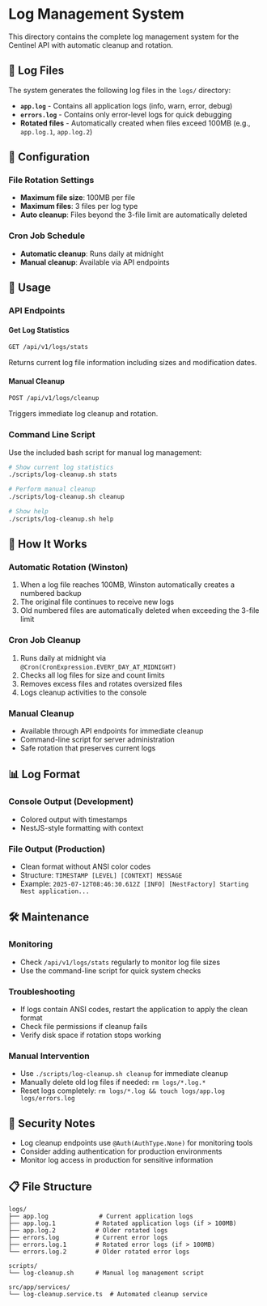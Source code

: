 # Log Management System

This directory contains the complete log management system for the Centinel API with automatic cleanup and rotation.

## 📁 Log Files

The system generates the following log files in the `logs/` directory:

- **`app.log`** - Contains all application logs (info, warn, error, debug)
- **`errors.log`** - Contains only error-level logs for quick debugging
- **Rotated files** - Automatically created when files exceed 100MB (e.g., `app.log.1`, `app.log.2`)

## 🔧 Configuration

### File Rotation Settings

- **Maximum file size**: 100MB per file
- **Maximum files**: 3 files per log type
- **Auto cleanup**: Files beyond the 3-file limit are automatically deleted

### Cron Job Schedule

- **Automatic cleanup**: Runs daily at midnight
- **Manual cleanup**: Available via API endpoints

## 🚀 Usage

### API Endpoints

#### Get Log Statistics

```bash
GET /api/v1/logs/stats
```

Returns current log file information including sizes and modification dates.

#### Manual Cleanup

```bash
POST /api/v1/logs/cleanup
```

Triggers immediate log cleanup and rotation.

### Command Line Script

Use the included bash script for manual log management:

```bash
# Show current log statistics
./scripts/log-cleanup.sh stats

# Perform manual cleanup
./scripts/log-cleanup.sh cleanup

# Show help
./scripts/log-cleanup.sh help
```

## 🔄 How It Works

### Automatic Rotation (Winston)

1. When a log file reaches 100MB, Winston automatically creates a numbered backup
2. The original file continues to receive new logs
3. Old numbered files are automatically deleted when exceeding the 3-file limit

### Cron Job Cleanup

1. Runs daily at midnight via `@Cron(CronExpression.EVERY_DAY_AT_MIDNIGHT)`
2. Checks all log files for size and count limits
3. Removes excess files and rotates oversized files
4. Logs cleanup activities to the console

### Manual Cleanup

- Available through API endpoints for immediate cleanup
- Command-line script for server administration
- Safe rotation that preserves current logs

## 📊 Log Format

### Console Output (Development)

- Colored output with timestamps
- NestJS-style formatting with context

### File Output (Production)

- Clean format without ANSI color codes
- Structure: `TIMESTAMP [LEVEL] [CONTEXT] MESSAGE`
- Example: `2025-07-12T08:46:30.612Z [INFO] [NestFactory] Starting Nest application...`

## 🛠️ Maintenance

### Monitoring

- Check `/api/v1/logs/stats` regularly to monitor log file sizes
- Use the command-line script for quick system checks

### Troubleshooting

- If logs contain ANSI codes, restart the application to apply the clean format
- Check file permissions if cleanup fails
- Verify disk space if rotation stops working

### Manual Intervention

- Use `./scripts/log-cleanup.sh cleanup` for immediate cleanup
- Manually delete old log files if needed: `rm logs/*.log.*`
- Reset logs completely: `rm logs/*.log && touch logs/app.log logs/errors.log`

## 🔐 Security Notes

- Log cleanup endpoints use `@Auth(AuthType.None)` for monitoring tools
- Consider adding authentication for production environments
- Monitor log access in production for sensitive information

## 📋 File Structure

```
logs/
├── app.log              # Current application logs
├── app.log.1           # Rotated application logs (if > 100MB)
├── app.log.2           # Older rotated logs
├── errors.log          # Current error logs
├── errors.log.1        # Rotated error logs (if > 100MB)
└── errors.log.2        # Older rotated error logs

scripts/
└── log-cleanup.sh      # Manual log management script

src/app/services/
└── log-cleanup.service.ts  # Automated cleanup service
```
